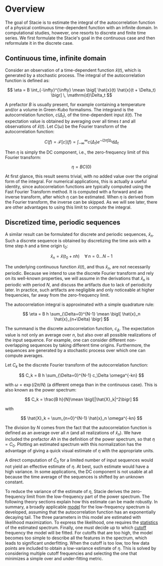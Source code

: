 # Overview

The goal of Stacie is to estimate the integral of the autocorrelation function
of a physical continuous time-dependent function with an infinite domain.
In computational studies, however, one resorts to discrete and finite time series.
We first formulate the Stacie's goal in the continuous case
and then reformulate it in the discrete case.

## Continuous time, infinite domain

Consider an observation of a time-dependent function $\hat{x}(t)$,
which is generated by a stochastic process.
The integral of the autocorrelation function is defined as:

$$
\eta =
    B \int_{-\infty}^{\infty}
    \mean \bigl[ \hat{x}(t) \hat{x}(t + \Delta_t) \bigr]
    \, \mathrm{d}\Delta_t
$$

A prefactor $B$ is usually present,
for example containing a temperature and/or a volume in Green-Kubo formalisms.
The integrand is the autocorrelation function, $c(\Delta_t)$,
of the time-dependent input $\hat{x}(t)$.
The expectation value is obtained by averaging over all times $t$
and all observations of $\hat{x}(t)$.
Let $C(\omega)$ be the Fourier transform of the autocorrelation function:

$$
C(f)=\mathcal{F}[c](f)=\int_{-\infty}^\infty c(\Delta_t) e^{-i2\pi f \Delta_t} \mathrm{d} \Delta_t
$$

Then $\eta$ is simply the DC component,
i.e., the zero-frequency limit of this Fourier transform:

$$
\eta = B C(0)
$$

At first glance, this result seems trivial,
with no added value over the original form of the integral.
For numerical applications, this is actually a useful identity,
since autocorrelation functions are typically computed using the Fast Fourier Transform method.
It is computed with a forward and an inverse transform, after which $\eta$ can be estimated.
When $\eta$ is derived from the Fourier transform, the inverse can be skipped.
As we will see later, there are other advantages to using this limit to compute the integral.

## Discretized time, periodic sequences

A similar result can be formulated for discrete and periodic sequences, $\hat{x}_n$.
Such a discrete sequence is obtained by discretizing the time axis
with a time step $h$ and a time origin $t_0$:

$$
\hat{x}_n = \hat{x}(t_0 + nh) \quad \forall\, n=0 \ldots N-1
$$

The underlying continuous function $\hat{x}(t)$, and thus $\hat{x}_n$, are not necessarily periodic.
Because we intend to use the discrete Fourier transform and rely on its well-known properties,
we will assume in the derivations that $\hat{x}_n$ is periodic with period $N$,
and discuss the artifacts due to lack of periodicity later.
In practice, such artifacts are negligible and only noticeable at higher frequencies,
far away from the zero-frequency limit.

The autocorrelation integral is approximated with a simple quadrature rule:

$$
\eta = B h \sum_{\Delta=0}^{N-1} \mean \bigl[ \hat{x}_n \hat{x}_{n+\Delta} \bigr]
$$

The summand is the discrete autocorrelation function, $c_\Delta$.
The expectation value is not only an average over $n$,
but also over all possible realizations of the input sequence.
For example, one can consider different non-overlapping sequences by taking different time origins.
Furthermore, the sequences are generated by a stochastic process
over which one can compute averages.

Let $C_k$ be the discrete Fourier transform of the autocorrelation function:

$$
C_k = B h \sum_{\Delta=0}^{N-1} c_\Delta \omega^{-kn}
$$

with $\omega = \exp(i 2\pi/N)$ (a different omega than in the continuous case).
This is also known as the power spectrum:

$$
C_k = \frac{B h}{N}\mean \bigl[|\hat{X}_k|^2\bigr]
$$

with

$$
\hat{X}_k = \sum_{n=0}^{N-1} \hat{x}_n \omega^{-kn}
$$

The division by $N$ comes from the fact that the autocorrelation function is defined as
an average over all $n$ (and all realizations of $\hat{x}_n$).
We have included the prefactor $Ah$ in the definition of the power spectrum, so that $\eta = C_0$.
Plotting an estimated spectrum with this normalization
has the advantage of giving a quick visual estimate of $\eta$ with the appropriate units.

A direct computation of $\hat{C}_0$ for a limited number of input sequences
would not yield an effective estimate of $\eta$.
At best, such estimate would have a high variance.
In some applications, the DC component is not usable at all
because the time average of the sequences is shifted by an unknown constant.

To reduce the variance of the estimate of $\eta$, Stacie derives the zero-frequency limit from
the low-frequency part of the power spectrum.
The following theory sections explain how this estimate can be made robustly.
In summary, a broadly applicable  [model](model.md) for the low-frequency spectrum is developed,
assuming that the autocorrelation function has an exponentially decaying tail.
The three parameters in this model are estimated with likelihood maximization.
To express the likelihood, one requires the [statistics](statistics.md) of the estimated spectrum.
Finally, one must decide up to which [cutoff](cutoff.md) frequency the model will be fitted.
For cutoffs that are too high,
the model becomes too simple to describe all the features in the spectrum,
which leads to significant underfitting.
When the cutoff is too low,
too few data points are included to obtain a low-variance estimate of $\eta$.
This is solved by considering multiple cutoff frequencies
and selecting the one that minimizes a simple over and under-fitting metric.
